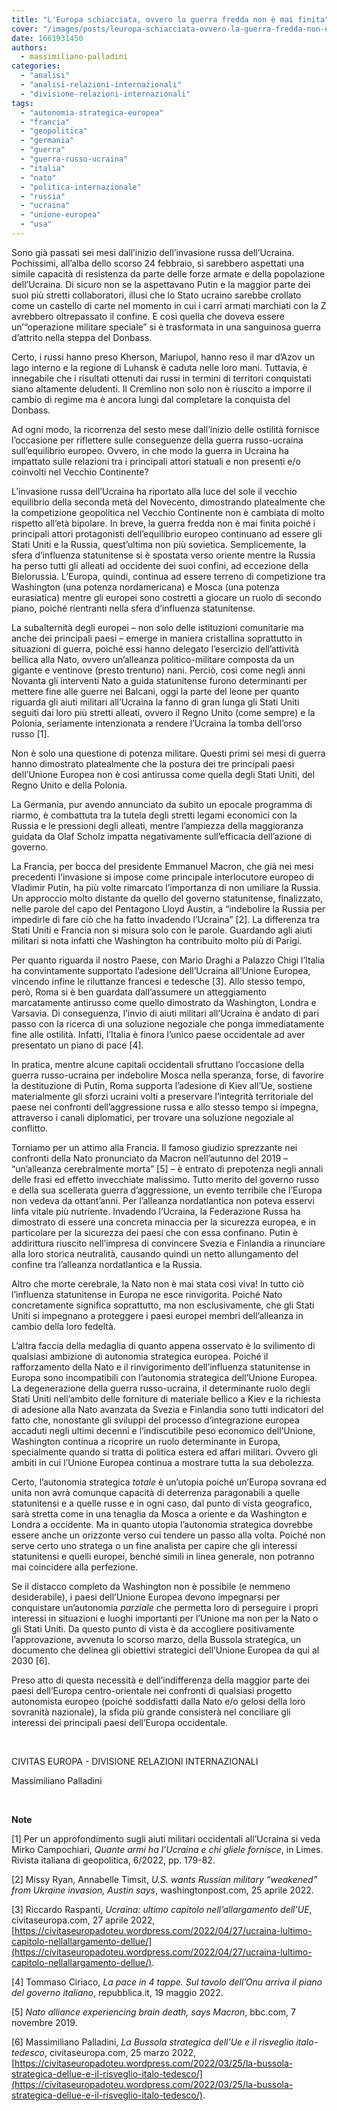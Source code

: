 ```yaml
---
title: "L'Europa schiacciata, ovvero la guerra fredda non è mai finita"
cover: "/images/posts/leuropa-schiacciata-ovvero-la-guerra-fredda-non-e-mai-finita.jpg"
date: 1661931450
authors:
  - massimiliano-palladini
categories: 
  - "analisi"
  - "analisi-relazioni-internazionali"
  - "divisione-relazioni-internazionali"
tags: 
  - "autonomia-strategica-europea"
  - "francia"
  - "geopolitica"
  - "germania"
  - "guerra"
  - "guerra-russo-ucraina"
  - "italia"
  - "nato"
  - "politica-internazionale"
  - "russia"
  - "ucraina"
  - "unione-europea"
  - "usa"
---
```


Sono già passati sei mesi dall’inizio dell’invasione russa dell’Ucraina. Pochissimi, all’alba dello scorso 24 febbraio, si sarebbero aspettati una simile capacità di resistenza da parte delle forze armate e della popolazione dell’Ucraina. Di sicuro non se la aspettavano Putin e la maggior parte dei suoi più stretti collaboratori, illusi che lo Stato ucraino sarebbe crollato come un castello di carte nel momento in cui i carri armati marchiati con la Z avrebbero oltrepassato il confine. E così quella che doveva essere un’“operazione militare speciale” si è trasformata in una sanguinosa guerra d’attrito nella steppa del Donbass.

Certo, i russi hanno preso Kherson, Mariupol, hanno reso il mar d’Azov un lago interno e la regione di Luhansk è caduta nelle loro mani. Tuttavia, è innegabile che i risultati ottenuti dai russi in termini di territori conquistati siano altamente deludenti. Il Cremlino non solo non è riuscito a imporre il cambio di regime ma è ancora lungi dal completare la conquista del Donbass.

Ad ogni modo, la ricorrenza del sesto mese dall’inizio delle ostilità fornisce l’occasione per riflettere sulle conseguenze della guerra russo-ucraina sull’equilibrio europeo. Ovvero, in che modo la guerra in Ucraina ha impattato sulle relazioni tra i principali attori statuali e non presenti e/o coinvolti nel Vecchio Continente?

L’invasione russa dell’Ucraina ha riportato alla luce del sole il vecchio equilibrio della seconda metà del Novecento, dimostrando platealmente che la competizione geopolitica nel Vecchio Continente non è cambiata di molto rispetto all’età bipolare. In breve, la guerra fredda non è mai finita poiché i principali attori protagonisti dell’equilibrio europeo continuano ad essere gli Stati Uniti e la Russia, quest’ultima non più sovietica. Semplicemente, la sfera d’influenza statunitense si è spostata verso oriente mentre la Russia ha perso tutti gli alleati ad occidente dei suoi confini, ad eccezione della Bielorussia. L’Europa, quindi, continua ad essere terreno di competizione tra Washington (una potenza nordamericana) e Mosca (una potenza eurasiatica) mentre gli europei sono costretti a giocare un ruolo di secondo piano, poiché rientranti nella sfera d’influenza statunitense.

La subalternità degli europei – non solo delle istituzioni comunitarie ma anche dei principali paesi – emerge in maniera cristallina soprattutto in situazioni di guerra, poiché essi hanno delegato l’esercizio dell’attività bellica alla Nato, ovvero un’alleanza politico-militare composta da un gigante e ventinove (presto trentuno) nani. Perciò, così come negli anni Novanta gli interventi Nato a guida statunitense furono determinanti per mettere fine alle guerre nei Balcani, oggi la parte del leone per quanto riguarda gli aiuti militari all’Ucraina la fanno di gran lunga gli Stati Uniti seguiti dai loro più stretti alleati, ovvero il Regno Unito (come sempre) e la Polonia, seriamente intenzionata a rendere l’Ucraina la tomba dell’orso russo \[1\].

Non è solo una questione di potenza militare. Questi primi sei mesi di guerra hanno dimostrato platealmente che la postura dei tre principali paesi dell’Unione Europea non è così antirussa come quella degli Stati Uniti, del Regno Unito e della Polonia.

La Germania, pur avendo annunciato da subito un epocale programma di riarmo, è combattuta tra la tutela degli stretti legami economici con la Russia e le pressioni degli alleati, mentre l’ampiezza della maggioranza guidata da Olaf Scholz impatta negativamente sull’efficacia dell’azione di governo.

La Francia, per bocca del presidente Emmanuel Macron, che già nei mesi precedenti l’invasione si impose come principale interlocutore europeo di Vladimir Putin, ha più volte rimarcato l’importanza di non umiliare la Russia. Un approccio molto distante da quello del governo statunitense, finalizzato, nelle parole del capo del Pentagono Lloyd Austin, a “indebolire la Russia per impedirle di fare ciò che ha fatto invadendo l’Ucraina” \[2\]. La differenza tra Stati Uniti e Francia non si misura solo con le parole. Guardando agli aiuti militari si nota infatti che Washington ha contribuito molto più di Parigi.

Per quanto riguarda il nostro Paese, con Mario Draghi a Palazzo Chigi l’Italia ha convintamente supportato l’adesione dell’Ucraina all’Unione Europea, vincendo infine le riluttanze francesi e tedesche \[3\]. Allo stesso tempo, però, Roma si è ben guardata dall’assumere un atteggiamento marcatamente antirusso come quello dimostrato da Washington, Londra e Varsavia. Di conseguenza, l’invio di aiuti militari all’Ucraina è andato di pari passo con la ricerca di una soluzione negoziale che ponga immediatamente fine alle ostilità. Infatti, l’Italia è finora l’unico paese occidentale ad aver presentato un piano di pace \[4\].

In pratica, mentre alcune capitali occidentali sfruttano l’occasione della guerra russo-ucraina per indebolire Mosca nella speranza, forse, di favorire la destituzione di Putin, Roma supporta l’adesione di Kiev all’Ue, sostiene materialmente gli sforzi ucraini volti a preservare l’integrità territoriale del paese nei confronti dell’aggressione russa e allo stesso tempo si impegna, attraverso i canali diplomatici, per trovare una soluzione negoziale al conflitto.

Torniamo per un attimo alla Francia. Il famoso giudizio sprezzante nei confronti della Nato pronunciato da Macron nell’autunno del 2019 – “un’alleanza cerebralmente morta” \[5\] – è entrato di prepotenza negli annali delle frasi ed effetto invecchiate malissimo. Tutto merito del governo russo e della sua scellerata guerra d’aggressione, un evento terribile che l’Europa non vedeva da ottant’anni. Per l’alleanza nordatlantica non poteva esservi linfa vitale più nutriente. Invadendo l’Ucraina, la Federazione Russa ha dimostrato di essere una concreta minaccia per la sicurezza europea, e in particolare per la sicurezza dei paesi che con essa confinano. Putin è addirittura riuscito nell’impresa di convincere Svezia e Finlandia a rinunciare alla loro storica neutralità, causando quindi un netto allungamento del confine tra l’alleanza nordatlantica e la Russia.

Altro che morte cerebrale, la Nato non è mai stata così viva! In tutto ciò l’influenza statunitense in Europa ne esce rinvigorita. Poiché Nato concretamente significa soprattutto, ma non esclusivamente, che gli Stati Uniti si impegnano a proteggere i paesi europei membri dell’alleanza in cambio della loro fedeltà.

L’altra faccia della medaglia di quanto appena osservato è lo svilimento di qualsiasi ambizione di autonomia strategica europea. Poiché il rafforzamento della Nato e il rinvigorimento dell’influenza statunitense in Europa sono incompatibili con l’autonomia strategica dell’Unione Europea. La degenerazione della guerra russo-ucraina, il determinante ruolo degli Stati Uniti nell’ambito delle forniture di materiale bellico a Kiev e la richiesta di adesione alla Nato avanzata da Svezia e Finlandia sono tutti indicatori del fatto che, nonostante gli sviluppi del processo d’integrazione europea accaduti negli ultimi decenni e l’indiscutibile peso economico dell’Unione, Washington continua a ricoprire un ruolo determinante in Europa, specialmente quando si tratta di politica estera ed affari militari. Ovvero gli ambiti in cui l’Unione Europea continua a mostrare tutta la sua debolezza.

Certo, l’autonomia strategica _totale_ è un’utopia poiché un’Europa sovrana ed unita non avrà comunque capacità di deterrenza paragonabili a quelle statunitensi e a quelle russe e in ogni caso, dal punto di vista geografico, sarà stretta come in una tenaglia da Mosca a oriente e da Washington e Londra a occidente. Ma in quanto utopia l’autonomia strategica dovrebbe essere anche un orizzonte verso cui tendere un passo alla volta. Poiché non serve certo uno stratega o un fine analista per capire che gli interessi statunitensi e quelli europei, benché simili in linea generale, non potranno mai coincidere alla perfezione.

Se il distacco completo da Washington non è possibile (e nemmeno desiderabile), i paesi dell’Unione Europea devono impegnarsi per conquistare un’autonomia _parziale_ che permetta loro di perseguire i propri interessi in situazioni e luoghi importanti per l’Unione ma non per la Nato o gli Stati Uniti. Da questo punto di vista è da accogliere positivamente l’approvazione, avvenuta lo scorso marzo, della Bussola strategica, un documento che delinea gli obiettivi strategici dell’Unione Europea da qui al 2030 \[6\].

Preso atto di questa necessità e dell’indifferenza della maggior parte dei paesi dell’Europa centro-orientale nei confronti di qualsiasi progetto autonomista europeo (poiché soddisfatti dalla Nato e/o gelosi della loro sovranità nazionale), la sfida più grande consisterà nel conciliare gli interessi dei principali paesi dell’Europa occidentale.

 

CIVITAS EUROPA - DIVISIONE RELAZIONI INTERNAZIONALI

Massimiliano Palladini

 

**Note**

\[1\] Per un approfondimento sugli aiuti militari occidentali all’Ucraina si veda Mirko Campochiari, _Quante armi ha l’Ucraina e chi gliele fornisce_, in Limes. Rivista italiana di geopolitica, 6/2022, pp. 179-82.

\[2\] Missy Ryan, Annabelle Timsit, _U.S. wants Russian military “weakened” from Ukraine invasion, Austin says_, washingtonpost.com, 25 aprile 2022.

\[3\] Riccardo Raspanti, _Ucraina: ultimo capitolo nell’allargamento dell’UE_, civitaseuropa.com, 27 aprile 2022, [https://civitaseuropadoteu.wordpress.com/2022/04/27/ucraina-lultimo-capitolo-nellallargamento-dellue/](https://civitaseuropadoteu.wordpress.com/2022/04/27/ucraina-lultimo-capitolo-nellallargamento-dellue/).

\[4\] Tommaso Ciriaco, _La pace in 4 tappe. Sul tavolo dell’Onu arriva il piano del governo italiano_, repubblica.it, 19 maggio 2022.

\[5\] _Nato alliance experiencing brain death, says Macron_, bbc.com, 7 novembre 2019.

\[6\] Massimiliano Palladini, _La Bussola strategica dell’Ue e il risveglio italo-tedesco_, civitaseuropa.com, 25 marzo 2022, [https://civitaseuropadoteu.wordpress.com/2022/03/25/la-bussola-strategica-dellue-e-il-risveglio-italo-tedesco/](https://civitaseuropadoteu.wordpress.com/2022/03/25/la-bussola-strategica-dellue-e-il-risveglio-italo-tedesco/).
